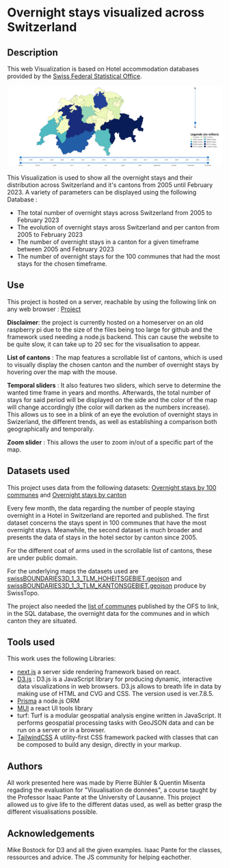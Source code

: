 # Overnight stays visualized across Switzerland 

## Description

This web Visualization is based on Hotel accommodation databases provided by the [Swiss Federal Statistical Office](https://www.bfs.admin.ch/bfs/en/home/statistics/tourism/tourist-accommodation/hotel-accommodation.html).

![Dashboard view](/Swiss1.png)


This Visualization is used to show all the overnight stays and their distribution across Switzerland and it's cantons from 2005  until February 2023. A variety of parameters can be displayed using the following Database : 
- The total number of overnight stays across Switzerland from 2005 to February 2023
- The evolution of overnight stays aross Switzerland and per canton from 2005 to February 2023
- The number of overnight stays in a canton for a given timeframe between 2005 and February 2023
- The number of overnight stays for the 100 communes that had the most stays for the chosen timeframe.

## Use 

This project is hosted on a server, reachable by using the following link on any web browser : [Project](https://misenta.ovh/dashboard)

**Disclaimer**: the project is currently hosted on a homeserver on an old raspberry pi due to the size of the files being too large for github and the framework used needing a node.js backend. This can cause the website to be quite slow, it can take up to 20 sec for the visualisation to appear.

**List of cantons** : The map features a scrollable list of cantons, which is used to visually display the chosen canton and the number of overnight stays by hovering over the map with the mouse. 

**Temporal sliders** : It also features two sliders, which serve to determine the wanted time frame in years and months. Afterwards, the total number of stays for said period will be displayed on the side and the color of the map will change accordingly (the color will darken as the numbers increase). This allows us to see in a blink of an eye the evolution of overnight stays in Swizerland, the different trends, as well as establishing a comparison both geographically and temporally.

**Zoom slider** : This allows the user to zoom in/out of a specific part of the map. 

## Datasets used

This project uses data from the following datasets: [Overnight stays by 100 communes](https://www.bfs.admin.ch/bfs/en/home/statistics/tourism/tourist-accommodation/hotel-accommodation.assetdetail.27065618.html) and [Overnight stays by canton](https://www.bfs.admin.ch/bfs/en/home/statistics/tourism/tourist-accommodation/hotel-accommodation.assetdetail.24805214.html) 

Every few month, the data regarding the number of people staying overnight in a Hotel in Switzerland are reported and published. The first dataset concerns the stays spent in 100 communes that have the most overnight stays. Meanwhile, the second dataset is much broader and presents the data of stays in the hotel sector by canton since 2005.

For the different coat of arms used in the scrollable list of cantons, these are under public domain.

For the underlying maps the datasets used are [swissBOUNDARIES3D_1_3_TLM_HOHEITSGEBIET.geojson](https://www.swisstopo.admin.ch/de/geodata/landscape/boundaries3d.html#download) and [swissBOUNDARIES3D_1_3_TLM_KANTONSGEBIET.geojson](https://www.swisstopo.admin.ch/de/geodata/landscape/boundaries3d.html#download) produce by SwissTopo. 

The project also needed the [list of communes](https://www.agvchapp.bfs.admin.ch/de/home) published by the OFS to link, in the SQL database, the overnight data for the communes and in which canton they are situated. 

## Tools used

This work uses the following Libraries: 
- [next.js](https://nextjs.org/) a server side rendering framework based on react.
- [D3.js](https://d3js.org/) : D3.js is a JavaScript library for producing dynamic, interactive data visualizations in web browsers. D3.js allows to breath life in data by making use of HTML and CVG and CSS. The version used is ver.7.8.5. 
- [Prisma](https://nextjs.org/) a node.js ORM
- [MUI](https://mui.com/) a react UI tools library
- turf: Turf is a modular geospatial analysis engine written in JavaScript. It performs geospatial processing tasks with GeoJSON data and can be run on a server or in a browser.
- [TailwindCSS](https://tailwindcss.com/) A utility-first CSS framework packed with classes that can be composed to build any design, directly in your markup.
  

## Authors
All work presented here was made by Pierre Bühler & Quentin Misenta regading the evaluation for "Visualisation de données", a course taught by the Professor Isaac Pante at the University of Lausanne. This project allowed us to give life to the different datas used, as well as better grasp the different visualisations possible. 

## Acknowledgements
Mike Bostock for D3 and all the given examples.
Isaac Pante for the classes, ressources and advice.
The JS community for helping eachother.
